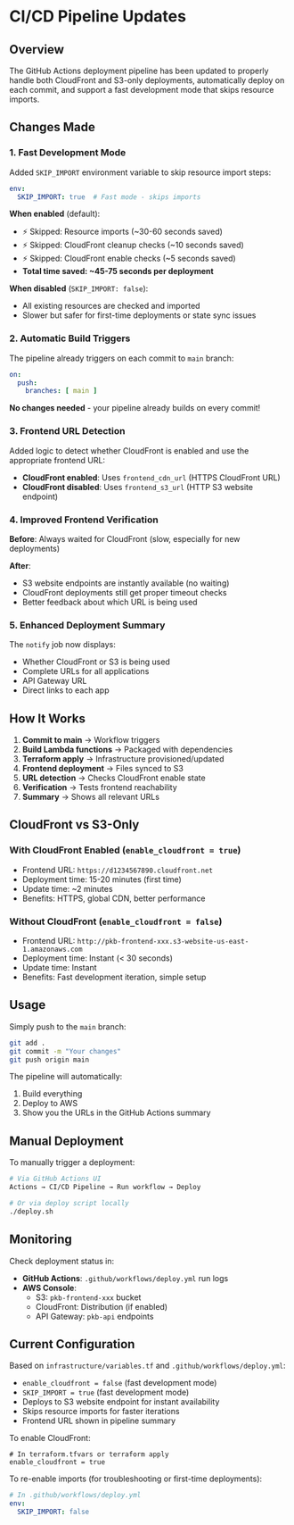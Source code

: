 # CI/CD Pipeline Updates

## Overview

The GitHub Actions deployment pipeline has been updated to properly handle both CloudFront and S3-only deployments, automatically deploy on each commit, and support a fast development mode that skips resource imports.

## Changes Made

### 1. Fast Development Mode

Added `SKIP_IMPORT` environment variable to skip resource import steps:

```yaml
env:
  SKIP_IMPORT: true  # Fast mode - skips imports
```

**When enabled** (default):
- ⚡ Skipped: Resource imports (~30-60 seconds saved)
- ⚡ Skipped: CloudFront cleanup checks (~10 seconds saved)
- ⚡ Skipped: CloudFront enable checks (~5 seconds saved)
- **Total time saved: ~45-75 seconds per deployment**

**When disabled** (`SKIP_IMPORT: false`):
- All existing resources are checked and imported
- Slower but safer for first-time deployments or state sync issues

### 2. Automatic Build Triggers

The pipeline already triggers on each commit to `main` branch:

```yaml
on:
  push:
    branches: [ main ]
```

**No changes needed** - your pipeline already builds on every commit!

### 3. Frontend URL Detection

Added logic to detect whether CloudFront is enabled and use the appropriate frontend URL:

- **CloudFront enabled**: Uses `frontend_cdn_url` (HTTPS CloudFront URL)
- **CloudFront disabled**: Uses `frontend_s3_url` (HTTP S3 website endpoint)

### 4. Improved Frontend Verification

**Before**: Always waited for CloudFront (slow, especially for new deployments)

**After**: 
- S3 website endpoints are instantly available (no waiting)
- CloudFront deployments still get proper timeout checks
- Better feedback about which URL is being used

### 5. Enhanced Deployment Summary

The `notify` job now displays:
- Whether CloudFront or S3 is being used
- Complete URLs for all applications
- API Gateway URL
- Direct links to each app

## How It Works

1. **Commit to main** → Workflow triggers
2. **Build Lambda functions** → Packaged with dependencies
3. **Terraform apply** → Infrastructure provisioned/updated
4. **Frontend deployment** → Files synced to S3
5. **URL detection** → Checks CloudFront enable state
6. **Verification** → Tests frontend reachability
7. **Summary** → Shows all relevant URLs

## CloudFront vs S3-Only

### With CloudFront Enabled (`enable_cloudfront = true`)
- Frontend URL: `https://d1234567890.cloudfront.net`
- Deployment time: 15-20 minutes (first time)
- Update time: ~2 minutes
- Benefits: HTTPS, global CDN, better performance

### Without CloudFront (`enable_cloudfront = false`)
- Frontend URL: `http://pkb-frontend-xxx.s3-website-us-east-1.amazonaws.com`
- Deployment time: Instant (< 30 seconds)
- Update time: Instant
- Benefits: Fast development iteration, simple setup

## Usage

Simply push to the `main` branch:

```bash
git add .
git commit -m "Your changes"
git push origin main
```

The pipeline will automatically:
1. Build everything
2. Deploy to AWS
3. Show you the URLs in the GitHub Actions summary

## Manual Deployment

To manually trigger a deployment:

```bash
# Via GitHub Actions UI
Actions → CI/CD Pipeline → Run workflow → Deploy

# Or via deploy script locally
./deploy.sh
```

## Monitoring

Check deployment status in:
- **GitHub Actions**: `.github/workflows/deploy.yml` run logs
- **AWS Console**: 
  - S3: `pkb-frontend-xxx` bucket
  - CloudFront: Distribution (if enabled)
  - API Gateway: `pkb-api` endpoints

## Current Configuration

Based on `infrastructure/variables.tf` and `.github/workflows/deploy.yml`:
- `enable_cloudfront = false` (fast development mode)
- `SKIP_IMPORT = true` (fast development mode)
- Deploys to S3 website endpoint for instant availability
- Skips resource imports for faster iterations
- Frontend URL shown in pipeline summary

To enable CloudFront:
```hcl
# In terraform.tfvars or terraform apply
enable_cloudfront = true
```

To re-enable imports (for troubleshooting or first-time deployments):
```yaml
# In .github/workflows/deploy.yml
env:
  SKIP_IMPORT: false
```

